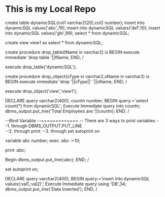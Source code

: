 # This is my Local Repo

create table dynamicSQL(col1 varchar2(20),col2 number);
insert into dynamicSQL values('abc',78);
insert into dynamicSQL values('def',10);
insert into dynamicSQL values('ghi',99);
select * from dynamicSQL;

create view view1 as select * from dynamicSQL;

create procedure drop_table(tName in varchar2)
is 
BEGIN
execute immediate 'drop table '||tName;
END;
/

execute drop_table('dynamicSQL');

create procedure drop_object(oType in varchar2,oName in varchar2)
is 
BEGIN
execute immediate 'drop '||oType||' '||oName;
END;
/

execute drop_object('view','view1');

DECLARE 
query varchar2(400);
countn number;
BEGIN
query:='select count(*) from dynamicSQL';
Execute Immediate query into countn;
dbms_output.put_line('Total Employees are:'||countn);
END;
/


--Bind Variable 
--=============
-- There are 3 ways to print variables
--1. through DBMS_OUTPUT.PUT_LINE  
--2. through print
--3. through set autoprint on

variable abc number;
exec :abc :=10;

print :abc;

Begin
dbms_output.put_line(:abc);
END;
/

set autoprint on;

DECLARE 
query varchar2(400);
BEGIN
query:='insert into dynamicSQL values(:val1,:val2)';
Execute Immediate query using 'DB',34;
dbms_output.put_line('Data Inserted');
END;
/
